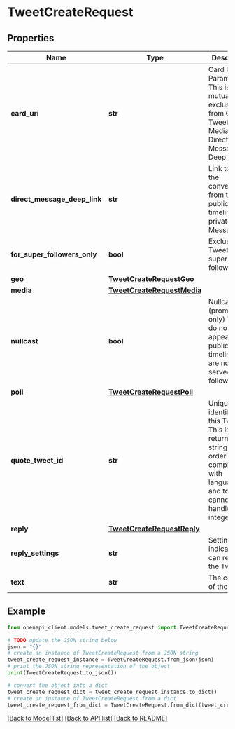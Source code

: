 # TweetCreateRequest


## Properties

Name | Type | Description | Notes
------------ | ------------- | ------------- | -------------
**card_uri** | **str** | Card Uri Parameter. This is mutually exclusive from Quote Tweet Id, Poll, Media, and Direct Message Deep Link. | [optional] 
**direct_message_deep_link** | **str** | Link to take the conversation from the public timeline to a private Direct Message. | [optional] 
**for_super_followers_only** | **bool** | Exclusive Tweet for super followers. | [optional] [default to False]
**geo** | [**TweetCreateRequestGeo**](TweetCreateRequestGeo.md) |  | [optional] 
**media** | [**TweetCreateRequestMedia**](TweetCreateRequestMedia.md) |  | [optional] 
**nullcast** | **bool** | Nullcasted (promoted-only) Tweets do not appear in the public timeline and are not served to followers. | [optional] [default to False]
**poll** | [**TweetCreateRequestPoll**](TweetCreateRequestPoll.md) |  | [optional] 
**quote_tweet_id** | **str** | Unique identifier of this Tweet. This is returned as a string in order to avoid complications with languages and tools that cannot handle large integers. | [optional] 
**reply** | [**TweetCreateRequestReply**](TweetCreateRequestReply.md) |  | [optional] 
**reply_settings** | **str** | Settings to indicate who can reply to the Tweet. | [optional] 
**text** | **str** | The content of the Tweet. | [optional] 

## Example

```python
from openapi_client.models.tweet_create_request import TweetCreateRequest

# TODO update the JSON string below
json = "{}"
# create an instance of TweetCreateRequest from a JSON string
tweet_create_request_instance = TweetCreateRequest.from_json(json)
# print the JSON string representation of the object
print(TweetCreateRequest.to_json())

# convert the object into a dict
tweet_create_request_dict = tweet_create_request_instance.to_dict()
# create an instance of TweetCreateRequest from a dict
tweet_create_request_from_dict = TweetCreateRequest.from_dict(tweet_create_request_dict)
```
[[Back to Model list]](../README.md#documentation-for-models) [[Back to API list]](../README.md#documentation-for-api-endpoints) [[Back to README]](../README.md)


